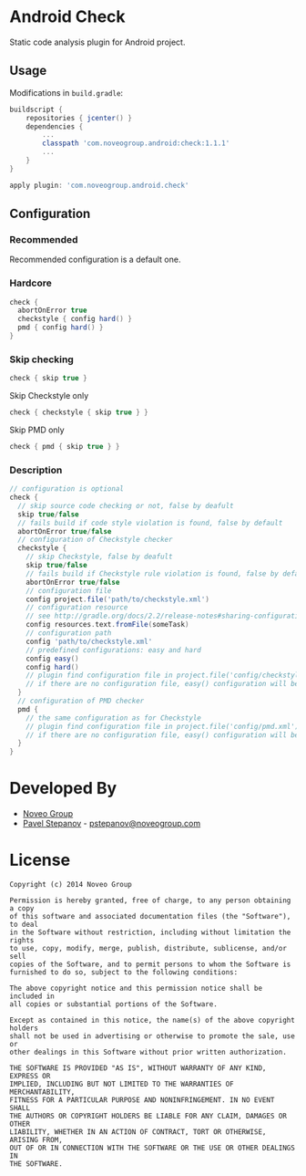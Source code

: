 Android Check
=============

Static code analysis plugin for Android project.

Usage
-----

Modifications in `build.gradle`:

```groovy
buildscript {
    repositories { jcenter() }
    dependencies {
        ...
        classpath 'com.noveogroup.android:check:1.1.1'
        ...
    }
}

apply plugin: 'com.noveogroup.android.check'
```

Configuration
-------------

### Recommended

Recommended configuration is a default one.

### Hardcore

```groovy
check {
  abortOnError true
  checkstyle { config hard() }
  pmd { config hard() }
}
```

### Skip checking

```groovy
check { skip true }
```

Skip Checkstyle only

```groovy
check { checkstyle { skip true } }
```

Skip PMD only

```groovy
check { pmd { skip true } }
```

### Description

```groovy
// configuration is optional
check {
  // skip source code checking or not, false by deafult
  skip true/false
  // fails build if code style violation is found, false by default
  abortOnError true/false
  // configuration of Checkstyle checker
  checkstyle {
    // skip Checkstyle, false by deafult
    skip true/false
    // fails build if Checkstyle rule violation is found, false by default
    abortOnError true/false
    // configuration file
    config project.file('path/to/checkstyle.xml')
    // configuration resource
    // see http://gradle.org/docs/2.2/release-notes#sharing-configuration-files-across-builds
    config resources.text.fromFile(someTask)
    // configuration path
    config 'path/to/checkstyle.xml'
    // predefined configurations: easy and hard
    config easy()
    config hard()
    // plugin find configuration file in project.file('config/checkstyle.xml') by default
    // if there are no configuration file, easy() configuration will be used
  }
  // configuration of PMD checker
  pmd {
    // the same configuration as for Checkstyle
    // plugin find configuration file in project.file('config/pmd.xml') by default
    // if there are no configuration file, easy() configuration will be used
  }
}
```

Developed By
============

* [Noveo Group][1]
* [Pavel Stepanov](https://github.com/stefan-nsk) - <pstepanov@noveogroup.com>

License
=======

    Copyright (c) 2014 Noveo Group

    Permission is hereby granted, free of charge, to any person obtaining a copy
    of this software and associated documentation files (the "Software"), to deal
    in the Software without restriction, including without limitation the rights
    to use, copy, modify, merge, publish, distribute, sublicense, and/or sell
    copies of the Software, and to permit persons to whom the Software is
    furnished to do so, subject to the following conditions:

    The above copyright notice and this permission notice shall be included in
    all copies or substantial portions of the Software.

    Except as contained in this notice, the name(s) of the above copyright holders
    shall not be used in advertising or otherwise to promote the sale, use or
    other dealings in this Software without prior written authorization.

    THE SOFTWARE IS PROVIDED "AS IS", WITHOUT WARRANTY OF ANY KIND, EXPRESS OR
    IMPLIED, INCLUDING BUT NOT LIMITED TO THE WARRANTIES OF MERCHANTABILITY,
    FITNESS FOR A PARTICULAR PURPOSE AND NONINFRINGEMENT. IN NO EVENT SHALL
    THE AUTHORS OR COPYRIGHT HOLDERS BE LIABLE FOR ANY CLAIM, DAMAGES OR OTHER
    LIABILITY, WHETHER IN AN ACTION OF CONTRACT, TORT OR OTHERWISE, ARISING FROM,
    OUT OF OR IN CONNECTION WITH THE SOFTWARE OR THE USE OR OTHER DEALINGS IN
    THE SOFTWARE.

[1]: http://noveogroup.com/
